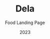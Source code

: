 ---
  id: 1
  date: "2023"
  title: "Dela"
  subtitle: "Food Landing Page"
  description: "I created a custom website for a sushi business. That showcase menu list, location, and reviews with a user-friendly interface that will leave customers craving for more."
  techs: ["GATSBY", "TAILWIND CSS", "HYGRAPH", "JUSTINMIND", "FIREBASE"]
  image:
    src: "/images/dela.jpg"
    alt: "dela"
    width: 1374
    height: 738
  link: "https://dela-sushis.web.app/"
---